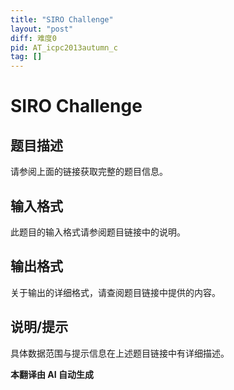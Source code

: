 ```yaml
---
title: "SIRO Challenge"
layout: "post"
diff: 难度0
pid: AT_icpc2013autumn_c
tag: []
---
```


# SIRO Challenge

## 题目描述

请参阅上面的链接获取完整的题目信息。

## 输入格式

此题目的输入格式请参阅题目链接中的说明。

## 输出格式

关于输出的详细格式，请查阅题目链接中提供的内容。

## 说明/提示

具体数据范围与提示信息在上述题目链接中有详细描述。

 **本翻译由 AI 自动生成**

